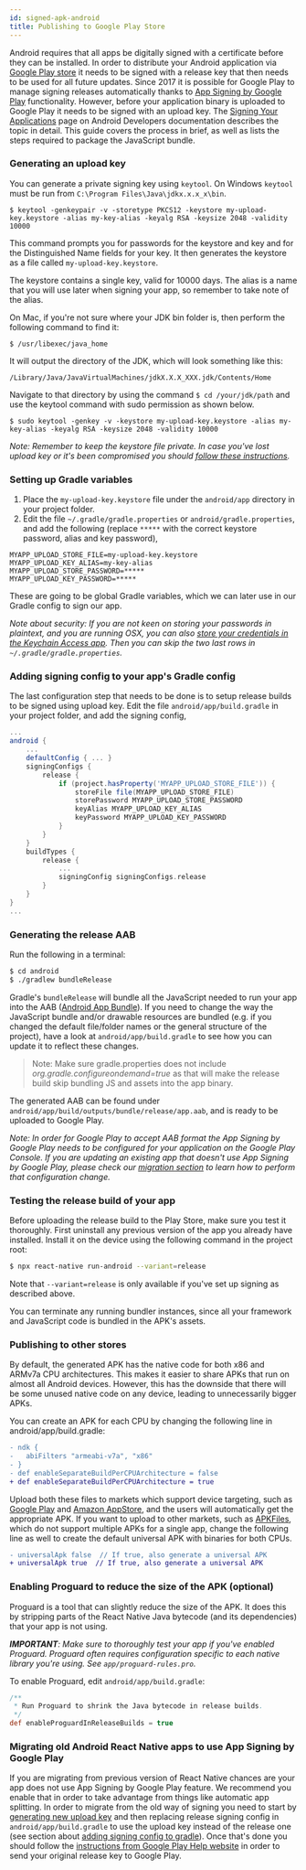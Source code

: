 ```yaml
---
id: signed-apk-android
title: Publishing to Google Play Store
---
```


Android requires that all apps be digitally signed with a certificate before they can be installed. In order to distribute your Android application via [Google Play store](https://play.google.com/store) it needs to be signed with a release key that then needs to be used for all future updates. Since 2017 it is possible for Google Play to manage signing releases automatically thanks to [App Signing by Google Play](https://developer.android.com/studio/publish/app-signing#app-signing-google-play) functionality. However, before your application binary is uploaded to Google Play it needs to be signed with an upload key. The [Signing Your Applications](https://developer.android.com/tools/publishing/app-signing.html) page on Android Developers documentation describes the topic in detail. This guide covers the process in brief, as well as lists the steps required to package the JavaScript bundle.

### Generating an upload key

You can generate a private signing key using `keytool`. On Windows `keytool` must be run from `C:\Program Files\Java\jdkx.x.x_x\bin`.

    $ keytool -genkeypair -v -storetype PKCS12 -keystore my-upload-key.keystore -alias my-key-alias -keyalg RSA -keysize 2048 -validity 10000

This command prompts you for passwords for the keystore and key and for the Distinguished Name fields for your key. It then generates the keystore as a file called `my-upload-key.keystore`.

The keystore contains a single key, valid for 10000 days. The alias is a name that you will use later when signing your app, so remember to take note of the alias.

On Mac, if you're not sure where your JDK bin folder is, then perform the following command to find it:

    $ /usr/libexec/java_home

It will output the directory of the JDK, which will look something like this:

    /Library/Java/JavaVirtualMachines/jdkX.X.X_XXX.jdk/Contents/Home

Navigate to that directory by using the command `$ cd /your/jdk/path` and use the keytool command with sudo permission as shown below.

    $ sudo keytool -genkey -v -keystore my-upload-key.keystore -alias my-key-alias -keyalg RSA -keysize 2048 -validity 10000

_Note: Remember to keep the keystore file private. In case you've lost upload key or it's been compromised you should [follow these instructions](https://support.google.com/googleplay/android-developer/answer/7384423#reset)._

### Setting up Gradle variables

1. Place the `my-upload-key.keystore` file under the `android/app` directory in your project folder.
2. Edit the file `~/.gradle/gradle.properties` or `android/gradle.properties`, and add the following (replace `*****` with the correct keystore password, alias and key password),

```
MYAPP_UPLOAD_STORE_FILE=my-upload-key.keystore
MYAPP_UPLOAD_KEY_ALIAS=my-key-alias
MYAPP_UPLOAD_STORE_PASSWORD=*****
MYAPP_UPLOAD_KEY_PASSWORD=*****
```

These are going to be global Gradle variables, which we can later use in our Gradle config to sign our app.

_Note about security: If you are not keen on storing your passwords in plaintext, and you are running OSX, you can also [store your credentials in the Keychain Access app](https://pilloxa.gitlab.io/posts/safer-passwords-in-gradle/). Then you can skip the two last rows in `~/.gradle/gradle.properties`._

### Adding signing config to your app's Gradle config

The last configuration step that needs to be done is to setup release builds to be signed using upload key. Edit the file `android/app/build.gradle` in your project folder, and add the signing config,

```gradle
...
android {
    ...
    defaultConfig { ... }
    signingConfigs {
        release {
            if (project.hasProperty('MYAPP_UPLOAD_STORE_FILE')) {
                storeFile file(MYAPP_UPLOAD_STORE_FILE)
                storePassword MYAPP_UPLOAD_STORE_PASSWORD
                keyAlias MYAPP_UPLOAD_KEY_ALIAS
                keyPassword MYAPP_UPLOAD_KEY_PASSWORD
            }
        }
    }
    buildTypes {
        release {
            ...
            signingConfig signingConfigs.release
        }
    }
}
...
```

### Generating the release AAB

Run the following in a terminal:

```sh
$ cd android
$ ./gradlew bundleRelease
```

Gradle's `bundleRelease` will bundle all the JavaScript needed to run your app into the AAB ([Android App Bundle](https://developer.android.com/guide/app-bundle)). If you need to change the way the JavaScript bundle and/or drawable resources are bundled (e.g. if you changed the default file/folder names or the general structure of the project), have a look at `android/app/build.gradle` to see how you can update it to reflect these changes.

> Note: Make sure gradle.properties does not include _org.gradle.configureondemand=true_ as that will make the release build skip bundling JS and assets into the app binary.

The generated AAB can be found under `android/app/build/outputs/bundle/release/app.aab`, and is ready to be uploaded to Google Play.

_Note: In order for Google Play to accept AAB format the App Signing by Google Play needs to be configured for your application on the Google Play Console. If you are updating an existing app that doesn't use App Signing by Google Play, please check our [migration section](#migrating-old-android-react-native-apps-to-use-app-signing-by-google-play) to learn how to perform that configuration change._

### Testing the release build of your app

Before uploading the release build to the Play Store, make sure you test it thoroughly. First uninstall any previous version of the app you already have installed. Install it on the device using the following command in the project root:

```sh
$ npx react-native run-android --variant=release
```

Note that `--variant=release` is only available if you've set up signing as described above.

You can terminate any running bundler instances, since all your framework and JavaScript code is bundled in the APK's assets.

### Publishing to other stores

By default, the generated APK has the native code for both x86 and ARMv7a CPU architectures. This makes it easier to share APKs that run on almost all Android devices. However, this has the downside that there will be some unused native code on any device, leading to unnecessarily bigger APKs.

You can create an APK for each CPU by changing the following line in android/app/build.gradle:

```diff
- ndk {
-   abiFilters "armeabi-v7a", "x86"
- }
- def enableSeparateBuildPerCPUArchitecture = false
+ def enableSeparateBuildPerCPUArchitecture = true
```

Upload both these files to markets which support device targeting, such as [Google Play](https://developer.android.com/google/play/publishing/multiple-apks.html) and [Amazon AppStore](https://developer.amazon.com/docs/app-submission/device-filtering-and-compatibility.html), and the users will automatically get the appropriate APK. If you want to upload to other markets, such as [APKFiles](https://www.apkfiles.com/), which do not support multiple APKs for a single app, change the following line as well to create the default universal APK with binaries for both CPUs.

```diff
- universalApk false  // If true, also generate a universal APK
+ universalApk true  // If true, also generate a universal APK
```

### Enabling Proguard to reduce the size of the APK (optional)

Proguard is a tool that can slightly reduce the size of the APK. It does this by stripping parts of the React Native Java bytecode (and its dependencies) that your app is not using.

_**IMPORTANT**: Make sure to thoroughly test your app if you've enabled Proguard. Proguard often requires configuration specific to each native library you're using. See `app/proguard-rules.pro`._

To enable Proguard, edit `android/app/build.gradle`:

```gradle
/**
 * Run Proguard to shrink the Java bytecode in release builds.
 */
def enableProguardInReleaseBuilds = true
```

### Migrating old Android React Native apps to use App Signing by Google Play

If you are migrating from previous version of React Native chances are your app does not use App Signing by Google Play feature. We recommend you enable that in order to take advantage from things like automatic app splitting. In order to migrate from the old way of signing you need to start by [generating new upload key](#generating-an-upload-key) and then replacing release signing config in `android/app/build.gradle` to use the upload key instead of the release one (see section about [adding signing config to gradle](#adding-signing-config-to-your-app-s-gradle-config)). Once that's done you should follow the [instructions from Google Play Help website](https://support.google.com/googleplay/android-developer/answer/7384423) in order to send your original release key to Google Play.
